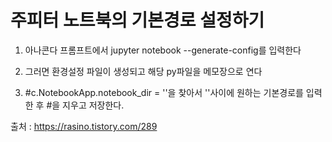 # 주피터 노트북의 기본경로 설정하기

1) 아나콘다 프롬프트에서 jupyter notebook --generate-config를 입력한다

2) 그러면 환경설정 파일이 생성되고 해당 py파일을 메모장으로 연다

3) #c.NotebookApp.notebook_dir = ''을 찾아서 ''사이에 원하는 기본경로를 입력한 후 #을 지우고 저장한다.

출처 : https://rasino.tistory.com/289